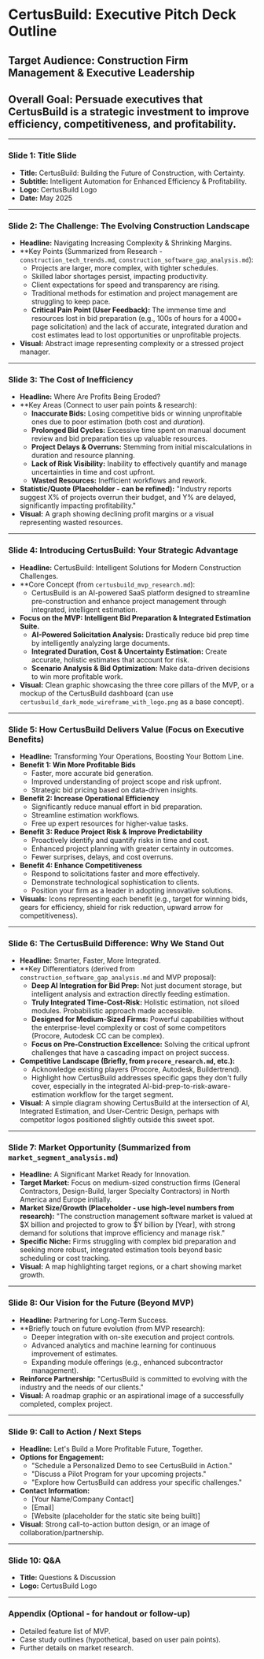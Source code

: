 # CertusBuild: Executive Pitch Deck Outline

## Target Audience: Construction Firm Management & Executive Leadership

## Overall Goal: Persuade executives that CertusBuild is a strategic investment to improve efficiency, competitiveness, and profitability.

---

### Slide 1: Title Slide

*   **Title:** CertusBuild: Building the Future of Construction, with Certainty.
*   **Subtitle:** Intelligent Automation for Enhanced Efficiency & Profitability.
*   **Logo:** CertusBuild Logo
*   **Date:** May 2025

---

### Slide 2: The Challenge: The Evolving Construction Landscape

*   **Headline:** Navigating Increasing Complexity & Shrinking Margins.
*   **Key Points (Summarized from Research - `construction_tech_trends.md`, `construction_software_gap_analysis.md`):
    *   Projects are larger, more complex, with tighter schedules.
    *   Skilled labor shortages persist, impacting productivity.
    *   Client expectations for speed and transparency are rising.
    *   Traditional methods for estimation and project management are struggling to keep pace.
    *   **Critical Pain Point (User Feedback):** The immense time and resources lost in bid preparation (e.g., 100s of hours for a 4000+ page solicitation) and the lack of accurate, integrated duration and cost estimates lead to lost opportunities or unprofitable projects.
*   **Visual:** Abstract image representing complexity or a stressed project manager.

---

### Slide 3: The Cost of Inefficiency

*   **Headline:** Where Are Profits Being Eroded?
*   **Key Areas (Connect to user pain points & research):
    *   **Inaccurate Bids:** Losing competitive bids or winning unprofitable ones due to poor estimation (both cost and *duration*).
    *   **Prolonged Bid Cycles:** Excessive time spent on manual document review and bid preparation ties up valuable resources.
    *   **Project Delays & Overruns:** Stemming from initial miscalculations in duration and resource planning.
    *   **Lack of Risk Visibility:** Inability to effectively quantify and manage uncertainties in time and cost upfront.
    *   **Wasted Resources:** Inefficient workflows and rework.
*   **Statistic/Quote (Placeholder - can be refined):** "Industry reports suggest X% of projects overrun their budget, and Y% are delayed, significantly impacting profitability."
*   **Visual:** A graph showing declining profit margins or a visual representing wasted resources.

---

### Slide 4: Introducing CertusBuild: Your Strategic Advantage

*   **Headline:** CertusBuild: Intelligent Solutions for Modern Construction Challenges.
*   **Core Concept (from `certusbuild_mvp_research.md`):
    *   CertusBuild is an AI-powered SaaS platform designed to streamline pre-construction and enhance project management through integrated, intelligent estimation.
*   **Focus on the MVP: Intelligent Bid Preparation & Integrated Estimation Suite.**
    *   **AI-Powered Solicitation Analysis:** Drastically reduce bid prep time by intelligently analyzing large documents.
    *   **Integrated Duration, Cost & Uncertainty Estimation:** Create accurate, holistic estimates that account for risk.
    *   **Scenario Analysis & Bid Optimization:** Make data-driven decisions to win more profitable work.
*   **Visual:** Clean graphic showcasing the three core pillars of the MVP, or a mockup of the CertusBuild dashboard (can use `certusbuild_dark_mode_wireframe_with_logo.png` as a base concept).

---

### Slide 5: How CertusBuild Delivers Value (Focus on Executive Benefits)

*   **Headline:** Transforming Your Operations, Boosting Your Bottom Line.
*   **Benefit 1: Win More Profitable Bids**
    *   Faster, more accurate bid generation.
    *   Improved understanding of project scope and risk upfront.
    *   Strategic bid pricing based on data-driven insights.
*   **Benefit 2: Increase Operational Efficiency**
    *   Significantly reduce manual effort in bid preparation.
    *   Streamline estimation workflows.
    *   Free up expert resources for higher-value tasks.
*   **Benefit 3: Reduce Project Risk & Improve Predictability**
    *   Proactively identify and quantify risks in time and cost.
    *   Enhanced project planning with greater certainty in outcomes.
    *   Fewer surprises, delays, and cost overruns.
*   **Benefit 4: Enhance Competitiveness**
    *   Respond to solicitations faster and more effectively.
    *   Demonstrate technological sophistication to clients.
    *   Position your firm as a leader in adopting innovative solutions.
*   **Visuals:** Icons representing each benefit (e.g., target for winning bids, gears for efficiency, shield for risk reduction, upward arrow for competitiveness).

---

### Slide 6: The CertusBuild Difference: Why We Stand Out

*   **Headline:** Smarter, Faster, More Integrated.
*   **Key Differentiators (derived from `construction_software_gap_analysis.md` and MVP proposal):
    *   **Deep AI Integration for Bid Prep:** Not just document storage, but intelligent analysis and extraction directly feeding estimation.
    *   **Truly Integrated Time-Cost-Risk:** Holistic estimation, not siloed modules. Probabilistic approach made accessible.
    *   **Designed for Medium-Sized Firms:** Powerful capabilities without the enterprise-level complexity or cost of some competitors (Procore, Autodesk CC can be complex).
    *   **Focus on Pre-Construction Excellence:** Solving the critical upfront challenges that have a cascading impact on project success.
*   **Competitive Landscape (Briefly, from `procore_research.md`, etc.):**
    *   Acknowledge existing players (Procore, Autodesk, Buildertrend).
    *   Highlight how CertusBuild addresses specific gaps they don't fully cover, especially in the integrated AI-bid-prep-to-risk-aware-estimation workflow for the target segment.
*   **Visual:** A simple diagram showing CertusBuild at the intersection of AI, Integrated Estimation, and User-Centric Design, perhaps with competitor logos positioned slightly outside this sweet spot.

---

### Slide 7: Market Opportunity (Summarized from `market_segment_analysis.md`)

*   **Headline:** A Significant Market Ready for Innovation.
*   **Target Market:** Focus on medium-sized construction firms (General Contractors, Design-Build, larger Specialty Contractors) in North America and Europe initially.
*   **Market Size/Growth (Placeholder - use high-level numbers from research):** "The construction management software market is valued at $X billion and projected to grow to $Y billion by [Year], with strong demand for solutions that improve efficiency and manage risk."
*   **Specific Niche:** Firms struggling with complex bid preparation and seeking more robust, integrated estimation tools beyond basic scheduling or cost tracking.
*   **Visual:** A map highlighting target regions, or a chart showing market growth.

---

### Slide 8: Our Vision for the Future (Beyond MVP)

*   **Headline:** Partnering for Long-Term Success.
*   **Briefly touch on future evolution (from MVP research):
    *   Deeper integration with on-site execution and project controls.
    *   Advanced analytics and machine learning for continuous improvement of estimates.
    *   Expanding module offerings (e.g., enhanced subcontractor management).
*   **Reinforce Partnership:** "CertusBuild is committed to evolving with the industry and the needs of our clients."
*   **Visual:** A roadmap graphic or an aspirational image of a successfully completed, complex project.

---

### Slide 9: Call to Action / Next Steps

*   **Headline:** Let's Build a More Profitable Future, Together.
*   **Options for Engagement:**
    *   "Schedule a Personalized Demo to see CertusBuild in Action."
    *   "Discuss a Pilot Program for your upcoming projects."
    *   "Explore how CertusBuild can address your specific challenges."
*   **Contact Information:**
    *   [Your Name/Company Contact]
    *   [Email]
    *   [Website (placeholder for the static site being built)]
*   **Visual:** Strong call-to-action button design, or an image of collaboration/partnership.

---

### Slide 10: Q&A

*   **Title:** Questions & Discussion
*   **Logo:** CertusBuild Logo

---

### Appendix (Optional - for handout or follow-up)

*   Detailed feature list of MVP.
*   Case study outlines (hypothetical, based on user pain points).
*   Further details on market research.
